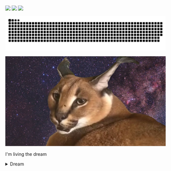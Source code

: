 <br>
<a href="https://steamcommunity.com/profiles/76561198867839214/"><img src="https://img.shields.io/badge/Steam-000000?style=for-the-badge&logo=steam&logoColor=white"></a>
<a href="https://raw.githubusercontent.com/WulfaW/WulfaW/main/bitcoin.txt"><img src="https://img.shields.io/badge/Bitcoin-000000?style=for-the-badge&logo=bitcoin&logoColor=white"></a>
<a href="https://discord.com/users/502492480651001856"><img src="https://img.shields.io/badge/Discord-7289DA?style=for-the-badge&logo=discord&logoColor=white"></a>
</br>


![github contribution grid snake animation](https://raw.githubusercontent.com/platane/platane/output/github-contribution-grid-snake.svg)

![](https://github.com/WulfaW/WulfaW/blob/9b53f04accae02b7723b55c1f8ba62b5018ef54f/header.jpg)

I'm living the dream
<details>
  <summary>Dream</summary>

  ```
  D ead inside
  R econsidering my life
  E ating nothing
  A complete mess
  M entally unstable
  ```


